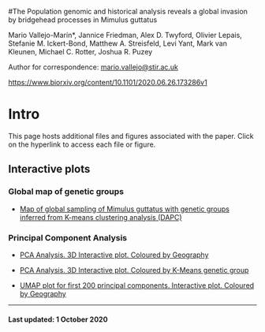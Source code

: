 #The Population genomic and historical analysis reveals a global invasion by bridgehead processes in Mimulus guttatus 

Mario Vallejo-Marín*, Jannice Friedman, Alex D. Twyford, Olivier Lepais, Stefanie M. Ickert-Bond, Matthew A. Streisfeld, Levi Yant, Mark van Kleunen, Michael C. Rotter, Joshua R. Puzey

Author for correspondence: mario.vallejo@stir.ac.uk

https://www.biorxiv.org/content/10.1101/2020.06.26.173286v1

# Intro

This page hosts additional files and figures associated with the paper. Click on the hyperlink to access each file or figure.

## Interactive plots

### Global map of genetic groups

* [Map of global sampling of Mimulus guttatus with genetic groups inferred from K-means clustering analysis (DAPC)](https://mvallejo6.github.io/mimulus_voyage/grp8_world_20200930.html)

### Principal Component Analysis 

* [PCA Analysis. 3D Interactive plot. Coloured by Geography](https://mvallejo6.github.io/mimulus_voyage/PCA123_20200930.html)


* [PCA Analysis. 3D Interactive plot. Coloured by K-Means genetic group](https://mvallejo6.github.io/mimulus_voyage/grp8_PCA123_20200930.html)

* [UMAP plot for first 200 principal components. Interactive plot. Coloured by Geography](https://mvallejo6.github.io/mimulus_voyage/umap_PCA123_20200930.html)


___

#### Last updated: 1 October 2020
